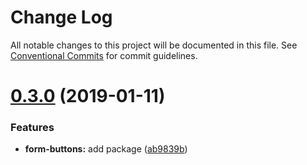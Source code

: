 # Change Log

All notable changes to this project will be documented in this file.
See [Conventional Commits](https://conventionalcommits.org) for commit guidelines.

# [0.3.0](https://github.com/pismo/bolt/compare/v0.2.0...v0.3.0) (2019-01-11)


### Features

* **form-buttons:** add package ([ab9839b](https://github.com/pismo/bolt/commit/ab9839b))
